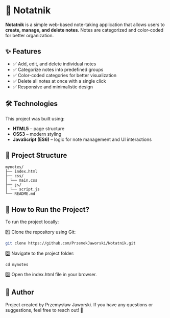 # 📝 Notatnik

**Notatnik** is a simple web-based note-taking application that allows users to **create, manage, and delete notes**. Notes are categorized and color-coded for better organization.

## ✨ Features

- ✅ Add, edit, and delete individual notes
- ✅ Categorize notes into predefined groups
- ✅ Color-coded categories for better visualization
- ✅ Delete all notes at once with a single click
- ✅ Responsive and minimalistic design

## 🛠 Technologies

This project was built using:

- **HTML5** – page structure
- **CSS3** – modern styling
- **JavaScript (ES6)** – logic for note management and UI interactions

## 📁 Project Structure

```
mynotes/
├── index.html
├── css/
│ └── main.css
├── js/
│ └── script.js
└── README.md
```

## 🚀 How to Run the Project?

To run the project locally:

1️⃣ Clone the repository using Git:

```bash
git clone https://github.com/PrzemekJaworski/Notatnik.git
```

2️⃣ Navigate to the project folder:

```
cd mynotes
```

3️⃣ Open the index.html file in your browser.

## 👤 Author

Project created by Przemysław Jaworski.
If you have any questions or suggestions, feel free to reach out! 🚀
